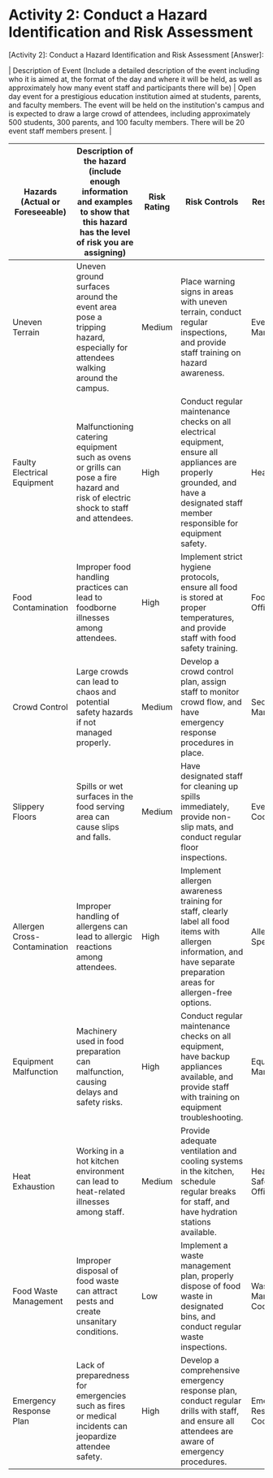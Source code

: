 # Activity 2: Conduct a Hazard Identification and Risk Assessment

[Activity 2]: Conduct a Hazard Identification and Risk Assessment
[Answer]: 

| Description of Event 
(Include a detailed description of the event including who it is aimed at, the format of the day and where it will be held, as well as approximately how many event staff and participants there will be) | Open day event for a prestigious education institution aimed at students, parents, and faculty members. The event will be held on the institution's campus and is expected to draw a large crowd of attendees, including approximately 500 students, 300 parents, and 100 faculty members. There will be 20 event staff members present. |

| Hazards (Actual or Foreseeable) | Description of the hazard (include enough information and examples to show that this hazard has the level of risk you are assigning) | Risk Rating | Risk Controls | Responsible |
|---------------------------------|--------------------------------------------------------------------------------------------------------------------------------------|-------------|---------------|-------------|
| Uneven Terrain | Uneven ground surfaces around the event area pose a tripping hazard, especially for attendees walking around the campus. | Medium | Place warning signs in areas with uneven terrain, conduct regular inspections, and provide staff training on hazard awareness. | Event Manager |
| Faulty Electrical Equipment | Malfunctioning catering equipment such as ovens or grills can pose a fire hazard and risk of electric shock to staff and attendees. | High | Conduct regular maintenance checks on all electrical equipment, ensure all appliances are properly grounded, and have a designated staff member responsible for equipment safety. | Head Chef |
| Food Contamination | Improper food handling practices can lead to foodborne illnesses among attendees. | High | Implement strict hygiene protocols, ensure all food is stored at proper temperatures, and provide staff with food safety training. | Food Safety Officer |
| Crowd Control | Large crowds can lead to chaos and potential safety hazards if not managed properly. | Medium | Develop a crowd control plan, assign staff to monitor crowd flow, and have emergency response procedures in place. | Security Manager |
| Slippery Floors | Spills or wet surfaces in the food serving area can cause slips and falls. | Medium | Have designated staff for cleaning up spills immediately, provide non-slip mats, and conduct regular floor inspections. | Event Coordinator |
| Allergen Cross-Contamination | Improper handling of allergens can lead to allergic reactions among attendees. | High | Implement allergen awareness training for staff, clearly label all food items with allergen information, and have separate preparation areas for allergen-free options. | Allergen Specialist |
| Equipment Malfunction | Machinery used in food preparation can malfunction, causing delays and safety risks. | High | Conduct regular maintenance checks on all equipment, have backup appliances available, and provide staff with training on equipment troubleshooting. | Equipment Manager |
| Heat Exhaustion | Working in a hot kitchen environment can lead to heat-related illnesses among staff. | Medium | Provide adequate ventilation and cooling systems in the kitchen, schedule regular breaks for staff, and have hydration stations available. | Health and Safety Officer |
| Food Waste Management | Improper disposal of food waste can attract pests and create unsanitary conditions. | Low | Implement a waste management plan, properly dispose of food waste in designated bins, and conduct regular waste inspections. | Waste Management Coordinator |
| Emergency Response Plan | Lack of preparedness for emergencies such as fires or medical incidents can jeopardize attendee safety. | High | Develop a comprehensive emergency response plan, conduct regular drills with staff, and ensure all attendees are aware of emergency procedures. | Emergency Response Coordinator |